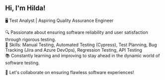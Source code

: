 ## Hi, I'm Hilda!

🖥️ Test Analyst | Aspiring Quality Assurance Engineer<br/>

🔍 Passionate about ensuring software reliability and user satisfaction through rigorous testing.<br/>
🌟 Skills: Manual Testing, Automated Testing (Cypress), Test Planning, Bug Tracking (Jira and Azure DevOps), Regression Testing, API Testing<br/>
📚 Constantly learning and improving to stay ahead in the dynamic world of software testing.<br/>

💬 Let's collaborate on ensuring flawless software experiences!

